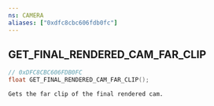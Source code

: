 ```yaml
---
ns: CAMERA
aliases: ["0xdfc8cbc606fdb0fc"]
---
```

## GET_FINAL_RENDERED_CAM_FAR_CLIP

```c
// 0xDFC8CBC606FDB0FC
float GET_FINAL_RENDERED_CAM_FAR_CLIP();
```

```
Gets the far clip of the final rendered cam.
```
